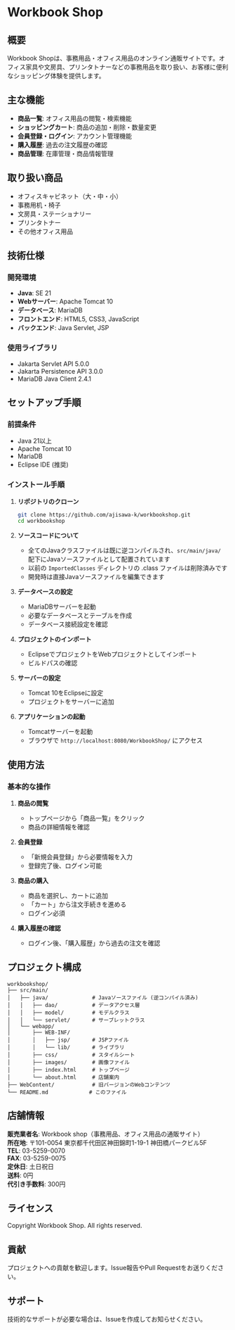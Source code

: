 # Workbook Shop

## 概要

Workbook Shopは、事務用品・オフィス用品のオンライン通販サイトです。オフィス家具や文房具、プリンタトナーなどの事務用品を取り扱い、お客様に便利なショッピング体験を提供します。

## 主な機能

- **商品一覧**: オフィス用品の閲覧・検索機能
- **ショッピングカート**: 商品の追加・削除・数量変更
- **会員登録・ログイン**: アカウント管理機能
- **購入履歴**: 過去の注文履歴の確認
- **商品管理**: 在庫管理・商品情報管理

## 取り扱い商品

- オフィスキャビネット（大・中・小）
- 事務用机・椅子
- 文房具・ステーショナリー
- プリンタトナー
- その他オフィス用品

## 技術仕様

### 開発環境
- **Java**: SE 21
- **Webサーバー**: Apache Tomcat 10
- **データベース**: MariaDB
- **フロントエンド**: HTML5, CSS3, JavaScript
- **バックエンド**: Java Servlet, JSP

### 使用ライブラリ
- Jakarta Servlet API 5.0.0
- Jakarta Persistence API 3.0.0
- MariaDB Java Client 2.4.1

## セットアップ手順

### 前提条件
- Java 21以上
- Apache Tomcat 10
- MariaDB
- Eclipse IDE (推奨)

### インストール手順

1. **リポジトリのクローン**
   ```bash
   git clone https://github.com/ajisawa-k/workbookshop.git
   cd workbookshop
   ```

2. **ソースコードについて**
   - 全てのJavaクラスファイルは既に逆コンパイルされ、`src/main/java/` 配下にJavaソースファイルとして配置されています
   - 以前の `ImportedClasses` ディレクトリの .class ファイルは削除済みです
   - 開発時は直接Javaソースファイルを編集できます

3. **データベースの設定**
   - MariaDBサーバーを起動
   - 必要なデータベースとテーブルを作成
   - データベース接続設定を確認

4. **プロジェクトのインポート**
   - EclipseでプロジェクトをWebプロジェクトとしてインポート
   - ビルドパスの確認

5. **サーバーの設定**
   - Tomcat 10をEclipseに設定
   - プロジェクトをサーバーに追加

6. **アプリケーションの起動**
   - Tomcatサーバーを起動
   - ブラウザで `http://localhost:8080/WorkbookShop/` にアクセス

## 使用方法

### 基本的な操作

1. **商品の閲覧**
   - トップページから「商品一覧」をクリック
   - 商品の詳細情報を確認

2. **会員登録**
   - 「新規会員登録」から必要情報を入力
   - 登録完了後、ログイン可能

3. **商品の購入**
   - 商品を選択し、カートに追加
   - 「カート」から注文手続きを進める
   - ログイン必須

4. **購入履歴の確認**
   - ログイン後、「購入履歴」から過去の注文を確認

## プロジェクト構成

```
workbookshop/
├── src/main/
│   ├── java/              # Javaソースファイル (逆コンパイル済み)
│   │   ├── dao/           # データアクセス層
│   │   ├── model/         # モデルクラス
│   │   └── servlet/       # サーブレットクラス
│   └── webapp/
│       ├── WEB-INF/
│       │   ├── jsp/       # JSPファイル
│       │   └── lib/       # ライブラリ
│       ├── css/           # スタイルシート
│       ├── images/        # 画像ファイル
│       ├── index.html     # トップページ
│       └── about.html     # 店舗案内
├── WebContent/            # 旧バージョンのWebコンテンツ
└── README.md             # このファイル
```

## 店舗情報

**販売業者名**: Workbook shop（事務用品、オフィス用品の通販サイト）  
**所在地**: 〒101-0054 東京都千代田区神田錦町1-19-1 神田橋パークビル5F  
**TEL**: 03-5259-0070  
**FAX**: 03-5259-0075  
**定休日**: 土日祝日  
**送料**: 0円  
**代引き手数料**: 300円

## ライセンス

Copyright Workbook Shop. All rights reserved.

## 貢献

プロジェクトへの貢献を歓迎します。Issue報告やPull Requestをお送りください。

## サポート

技術的なサポートが必要な場合は、Issueを作成してお知らせください。